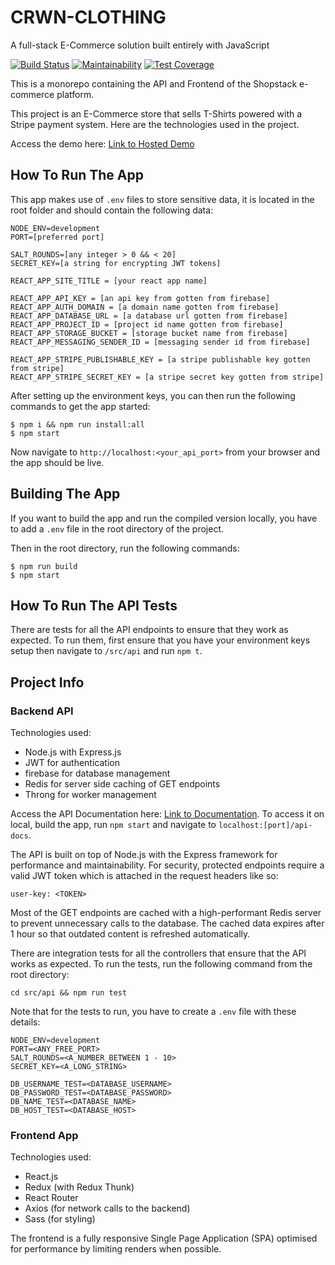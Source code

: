 # CRWN-CLOTHING
A full-stack E-Commerce solution built entirely with JavaScript

[![Build Status]()](https://travis-ci.com/ovieokeh/ecommerce-turing)
[![Maintainability]()](https://codeclimate.com/github/ovieokeh/ecommerce-turing/maintainability)
[![Test Coverage]()](https://codeclimate.com/github/ovieokeh/ecommerce-turing/test_coverage)

This is a monorepo containing the API and Frontend of the Shopstack e-commerce platform.

This project is an E-Commerce store that sells T-Shirts powered with a Stripe payment system. Here are the technologies used in the project.

Access the demo here: [Link to Hosted Demo](http://crwn-clothing.herokuapp.com/)

## How To Run The App
This app makes use of `.env` files to store sensitive data, it is located in the root folder and should contain the following data:
```
NODE_ENV=development
PORT=[preferred port]

SALT_ROUNDS=[any integer > 0 && < 20]
SECRET_KEY=[a string for encrypting JWT tokens]

REACT_APP_SITE_TITLE = [your react app name]

REACT_APP_API_KEY = [an api key from gotten from firebase]
REACT_APP_AUTH_DOMAIN = [a domain name gotten from firebase]
REACT_APP_DATABASE_URL = [a database url gotten from firebase]
REACT_APP_PROJECT_ID = [project id name gotten from firebase]
REACT_APP_STORAGE_BUCKET = [storage bucket name from firebase]
REACT_APP_MESSAGING_SENDER_ID = [messaging sender id from firebase]

REACT_APP_STRIPE_PUBLISHABLE_KEY = [a stripe publishable key gotten from stripe]
REACT_APP_STRIPE_SECRET_KEY = [a stripe secret key gotten from stripe]

```

After setting up the environment keys, you can then run the following commands to get the app started:
```
$ npm i && npm run install:all
$ npm start
```
Now navigate to `http://localhost:<your_api_port>` from your browser and the app should be live.

Building The App
------
If you want to build the app and run the compiled version locally, you have to add a `.env` file in the root directory of the project.

Then in the root directory, run the following commands:
```
$ npm run build
$ npm start
```

## How To Run The API Tests
There are tests for all the API endpoints to ensure that they work as expected. To run them, first ensure that you have your environment keys setup then navigate to `/src/api` and run `npm t`.

## Project Info

### Backend API

Technologies used:

- Node.js with Express.js
- JWT for authentication
- firebase for database management
- Redis for server side caching of GET endpoints
- Throng for worker management

Access the API Documentation here: [Link to Documentation](https://shopstack-e.herokuapp.com/api-docs/). To access it on local, build the app, run `npm start` and navigate to `localhost:[port]/api-docs`.

The API is built on top of Node.js with the Express framework for performance and maintainability. For security, protected endpoints require a valid JWT token which is attached in the request headers like so:

```
user-key: <TOKEN>
```

Most of the GET endpoints are cached with a high-performant Redis server to prevent unnecessary calls to the database. The cached data expires after 1 hour so that outdated content is refreshed automatically.

There are integration tests for all the controllers that ensure that the API works as expected. To run the tests, run the following command from the root directory:

```
cd src/api && npm run test
```

Note that for the tests to run, you have to create a `.env` file with these details:

```
NODE_ENV=development
PORT=<ANY_FREE_PORT>
SALT_ROUNDS=<A_NUMBER_BETWEEN 1 - 10>
SECRET_KEY=<A_LONG_STRING>

DB_USERNAME_TEST=<DATABASE_USERNAME>
DB_PASSWORD_TEST=<DATABASE_PASSWORD>
DB_NAME_TEST=<DATABASE_NAME>
DB_HOST_TEST=<DATABASE_HOST>

```

### Frontend App

Technologies used:

- React.js
- Redux (with Redux Thunk)
- React Router
- Axios (for network calls to the backend)
- Sass (for styling)

The frontend is a fully responsive Single Page Application (SPA) optimised for performance by limiting renders when possible.